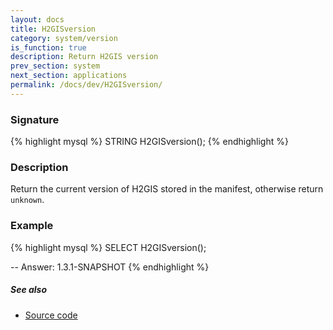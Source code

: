 ```yaml
---
layout: docs
title: H2GISversion
category: system/version
is_function: true
description: Return H2GIS version
prev_section: system
next_section: applications
permalink: /docs/dev/H2GISversion/
---
```


### Signature

{% highlight mysql %}
STRING H2GISversion();
{% endhighlight %}

### Description

Return the current version of H2GIS stored in the manifest, otherwise return `unknown`.


### Example

{% highlight mysql %}
SELECT H2GISversion();

-- Answer:
	1.3.1-SNAPSHOT
{% endhighlight %}

##### See also

* <a href="https://github.com/orbisgis/h2gis/blob/master/h2gis-functions/src/main/java/org/h2gis/functions/system/H2GISversion.java" target="_blank">Source code</a>
